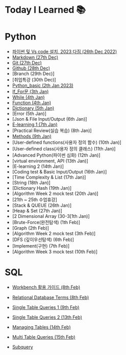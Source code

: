 # Today I Learned 📚

# Python

- [파이썬 및 Vs code 설치, 2023 다짐 (26th Dec 2022)](https://github.com/gata96/TIL/blob/master/Python/Theory/2023_My_goal.md)
- [Markdown (27th Dec)](https://github.com/gata96/TIL/blob/master/Python/Theory/Markdown.md)
- [Git (27th Dec)](https://github.com/gata96/TIL/blob/master/Python/Theory/Git.md)
- [Github (28th Dec)](https://github.com/gata96/TIL/blob/master/Python/Theory/GitHub.md)
- [Branch (29th Dec)]
- [취업특강 (30th Dec)]
- [Python_basic (2th Jan 2023)](https://github.com/gata96/TIL/blob/master/Python/Theory/Python_basic.md)
- [If_For문 (3th Jan)](https://github.com/gata96/TIL/blob/master/Python/Theory/If_For.md)
- [While (4th Jan)](https://github.com/gata96/TIL/blob/master/Python/Theory/While.md)
- [Function (4th Jan)](https://github.com/gata96/TIL/blob/master/Python/Theory/Function.md)
- [Dictionary (5th Jan)](https://github.com/gata96/TIL/blob/master/Python/Theory/Dictionary.md)
- [Error (5th Jan)]
- [Json & File Input/Output (6th Jan)]
- [E-learning 1 (7th Jan)](https://github.com/gata96/TIL/blob/master/E-learning/1.%20%EB%B9%84%EA%B0%9C%EB%B0%9C%EC%9E%90%EB%A5%BC%20%EC%9C%84%ED%95%9C%20IT%20%EC%A7%80%EC%8B%9D.md)
- [Practical Review(실습 복습) (8th Jan)]
- [Methods (9th Jan)](https://github.com/gata96/TIL/blob/master/Python/Theory/Methods.md)
- [User-defined functions(사용자 정의 함수) (10th Jan)]
- [User-defined class(사용자 정의 클래스) (11th Jan)]
- [Advanced Python(파이썬 심화) (12th Jan)]
- [virtual environment, API (13th Jan)]
- [E-learning 2 (14th Jan)]
- [Coding test & Basic Input/Output (16th Jan)]
- [Time Complexity & List (17th Jan)]
- [String (18th Jan)]
- [Dictionary Hash (19th Jan)]
- [Algorithm Week 2 mock test (20th Jan)]
- [21th ~ 25th 수업휴강]
- [Stack & QUEUE (26th Jan)]
- [Heap & Set (27th Jan)]
- [2 Dimensional Array (30-3[1th Jan)]
- [Brute-Force(완전탐색) (1th Feb)]
- [Graph (2th Feb)]
- [Algorithm Week 2 mock test (3th Feb)]
- [DFS (깊이우선탐색) (6th Feb)]
- [Implement(구현) (7th Feb)]
- [Algorithm Week 3 mock test (10th Feb)]

# SQL
- [Workbench 활용 가이드 (8th Feb)](https://github.com/gata96/TIL/blob/master/MySQL/Workbench%20%ED%99%9C%EC%9A%A9%20%EA%B0%80%EC%9D%B4%EB%93%9C.md)
- [Relational Database Terms (8th Feb)](https://github.com/gata96/TIL/blob/master/MySQL/Relational%20Database%20Terms.md)
- [Single Table Queries 1 (9th Feb)](https://github.com/gata96/TIL/blob/master/MySQL/Single%20Table%20Queries%201.md)
- [Single Table Queries 2 (13th Feb)](https://github.com/gata96/TIL/blob/master/MySQL/Single%20Table%20Queries%202.md)
- [Managing Tables (14th Feb)](https://github.com/gata96/TIL/blob/master/MySQL/Managing%20Tables.md)
- [Multi Table Queries (15th Feb)](https://github.com/gata96/TIL/blob/master/MySQL/Multi%20Table%20Queries.md)

- [Subquery](https://github.com/gata96/TIL/blob/master/MySQL/Subquery.md)




